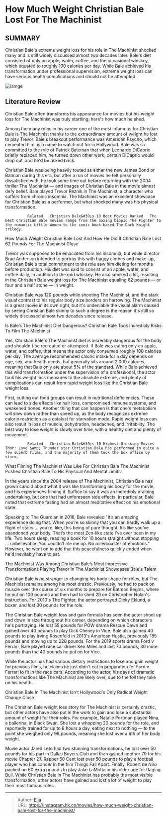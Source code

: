 # How Much Weight Christian Bale Lost For The Machinist


## SUMMARY 



  Christian Bale&#39;s extreme weight loss for his role in The Machinist shocked many and is still widely discussed almost two decades later.   Bale&#39;s diet consisted of only an apple, water, coffee, and the occasional whiskey, which equated to roughly 100 calories per day.   While Bale achieved his transformation under professional supervision, extreme weight loss can have serious health complications and should not be attempted.  

![iamge](https://static1.srcdn.com/wordpress/wp-content/uploads/2023/12/christian-bale-in-the-machinist.jpg)

## Literature Review
Christian Bale often transforms his appearance for movies but his weight loss for The Machinist was truly startling; here&#39;s how much he shed.




Among the many roles in his career one of the most infamous for Christian Bale is The Machinist thanks to the extraordinary amount of weight he lost to play Trevor. Bale&#39;s breakout performance was American Psycho, which cemented him as a name to watch out for in Hollywood. Bale was so committed to the role of Patrick Bateman that when Leonardo DiCaprio briefly replaced him, he turned down other work, certain DiCaprio would drop out, and he&#39;d be asked back.




Christian Bale was being heavily touted as either the new James Bond or Batman during this era, but after a run of movies he felt personally dissatisfied with, he took some time out before returning with the 2004 thriller The Machinist — and images of Christian Bale in the movie almost defy belief. Bale played Trevor Reznik in The Machinist, a character who suffers from chronic insomnia. The Machinist was an excellent showcase for Christian Bale as a performer, but what shocked many was his physical transformation.

              Related   Christian Bale&#39;s 10 Best Movies Ranked   The best Christian Bale movies range from the boxing biopic The Fighter to the romantic Little Women to the comic book-based The Dark Knight trilogy.    


 How Much Weight Christian Bale Lost And How He Did It 
Christian Bale Lost 62 Pounds For The Machinist
   Close     




Trevor was supposed to be emaciated from his insomnia, but while director Brad Anderson intended to portray this with baggy clothes and make-up, Christian Bale&#39;s total commitment to the role saw him dieting for months before production. His diet was said to consist of an apple, water, and coffee daily, in addition to the odd whiskey. He also smoked a lot, resulting in the Christian Bale weight loss for The Machinist equaling 62 pounds — or four and a half stone — in weight.

Christian Bale was 120 pounds while shooting The Machinist, and the stark visual contrast to his regular body size borders on harrowing. The Machinist is a great movie in its own right, but it&#39;s undeniable the visual alarm caused by seeing Christian Bale skinny to such a degree is the reason it&#39;s still so widely discussed almost two decades since release.



 Is Bale’s The Machinist Diet Dangerous? 
Christian Bale Took Incredibly Risks To Film The Machinist
          




Yes, Christian Bale&#39;s The Machinist diet is incredibly dangerous for the body and shouldn&#39;t be recreated or attempted. If Bale was eating only an apple, water, and coffee, that means the actor only consumed roughly 100 calories per day. The average recommended caloric intake for a day depends on age, sex, and health needs, but generally sits around 2,000 calories, meaning that Bale only ate about 5% of the standard. While Bale achieved this wild transformation under the supervision of a professional, the actor took his weight loss measures to the absolute extreme, and plenty of complications can result from rapid weight loss like the Christian Bale weight loss.


 

First, cutting out food groups can result in nutritional deficiencies. These can lead to side effects like hair loss, compromised immune systems, and weakened bones. Another thing that can happen is that one&#39;s metabolism will slow down rather than speed up, as the body recognizes extreme calorie restriction as a catalyst for starvation mode. Rapid weight loss can also result in loss of muscle, dehydration, headaches, and irritability. The best way to lose weight is slowly over time, with a healthy diet and plenty of movement.




              Related   Christian Bale&#39;s 10 Highest-Grossing Movies   Thor: Love &amp; Thunder star Christian Bale has performed in quite a few superb films, and the majority of them took the box office by storm.    



 What Filming The Machinist Was Like For Christian Bale 
The Machinist Pushed Christian Bale To His Physical And Mental Limits
          

In the years since the 2004 release of The Machinist, Christian Bale has grown candid about what it was like transforming his body for the movie, and his experiences filming it. Suffice to say it was an incredibly draining undertaking, but one that had unforeseen side effects. In particular, Bale noted that extreme fasting had an almost meditative effect on his emotional state. 

Speaking to The Guardian in 2018, Bale revealed &#34;It’s an amazing experience doing that. When you’re so skinny that you can hardly walk up a flight of stairs … you’re, like, this being of pure thought. It’s like you’ve abandoned your body. That’s the most Zen-like state I’ve ever been in my life. Two hours sleep, reading a book for 10 hours straight without stopping … unbelievable. You couldn’t rile me up. No rollercoaster of emotions.&#34; However, he went on to add that this peacefulness quickly ended when he&#39;d inevitably have to eat.






 The Machinist Was Among Christian Bale’s Most Impressive Transformations 
Playing Trevor In The Machinist Showcases Bale&#39;s Talent
          

Christian Bale is no stranger to changing his body shape for roles, but The Machinist remains among his most drastic. Previously, he had to pack on muscle over the course of six months to prepare for Batman Begins, where he put on 100 pounds and then had to shed 20 on Christopher Nolan&#39;s instruction. For 2010&#39;s The Fighter, the actor portrayed Dicky Eklund, a boxer, and lost 30 pounds for the role.

The Christian Bale weight loss and gain formula has seen the actor shoot up and down in size throughout his career, depending on which characters he&#39;s portraying. He lost 55 pounds for POW drama Rescue Dawn and gained over 40 pounds to play Dick Cheney in Vice. Bale also gained 40 pounds to play Irving Rosenfeld in 2013&#39;s American Hustle, previously 185 pounds and moving up to 228 pounds. For the 2019 sports drama Ford v Ferrari, Bale played race car driver Ken Miles and lost 70 pounds, 30 more pounds than the 40 pounds he put on for Vice.




While the actor has had various dietary restrictions to lose and gain weight for previous films, he claims he just didn&#39;t eat in preparation for Ford v Ferrari to fit in the race cars. According to the actor, his days of dramatic transformations like The Machinist are likely over, due to the toll they take on his health.



 Christian Bale In The Machinist Isn&#39;t Hollywood&#39;s Only Radical Weight Change 
   Close     

The Christian Bale weight loss story for The Machinist is certainly drastic, but other actors have also put in the work to gain and lose a substantial amount of weight for their roles. For example, Natalie Portman played Nina, a ballerina, in Black Swan. She lost a whopping 20 pounds for the role, and reportedly trained for up to 8 hours a day, eating next to nothing — to the point she weighed only 98 pounds, meaning she lost over a 6th of her body weight.




Movie actor Jared Leto had two stunning transformations, he lost over 50 pounds for his part in Dallas Buyers Club and then gained another 70 for his movie Chapter 27. Rapper 50 Cent lost over 50 pounds to play a football player who has cancer in the film Things Fall Apart. Finally, Robert de Niro packed on 60 extra pounds to play Jake LaMotta in his older age for Raging Bull. While Christian Bale in The Machinist has probably the most visible transformation, other actors have gained and lost a lot of weight to play their most famous roles.



---

> Author: [Ella](https://instagram.hk.cn/)  
> URL: https://instagram.hk.cn/movies/how-much-weight-christian-bale-lost-for-the-machinist/  

